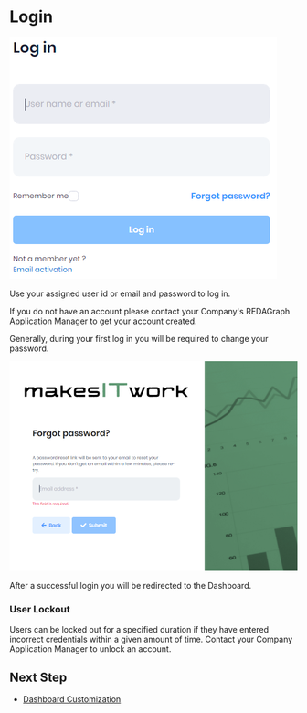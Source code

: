 # Login


![login.PNG](../../images/login.PNG)

Use your assigned user id or email and password to log in. 

If you do not have an account please contact your Company's REDAGraph Application Manager to get your account created.

Generally, during your first log in you will be required to change your password.

![](../../images/reda_web_passwrd_reset.PNG)

After a successful login you will be redirected to the Dashboard.

### User Lockout
 Users can be locked out for a specified duration if they have entered incorrect credentials within a given amount of time. Contact your Company Application Manager to unlock an account.

 ## Next Step

* [Dashboard Customization](../dashboard/customizing.md)
